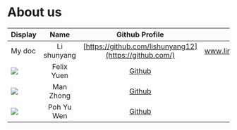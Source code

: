 # About us

Display | Name | Github Profile | Portfolio 
--------|:----:|:--------------:|:---------:
 My doc | Li shunyang | [https://github.com/lishunyang12](https://github.com/) |www.linkedin.com/in/shunyangli
![](https://via.placeholder.com/100.png?text=Photo) | Felix Yuen | [Github](https://github.com/felfelyuen) | [Portfolio](docs/team/felfelyuen.md)
![](https://via.placeholder.com/100.png?text=Photo) | Man Zhong | [Github](https://github.com/manz9802) | [Portfolio]()
![](https://via.placeholder.com/100.png?text=Photo) | Poh Yu Wen | [Github](https://github.com/Betahaxer) | [Portfolio](docs/team/johndoe.md)

